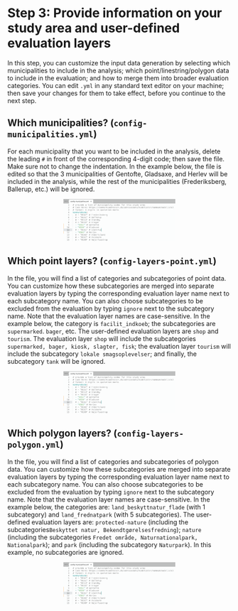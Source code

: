 # Step 3: Provide information on your study area and user-defined evaluation layers

In this step, you can customize the input data generation by selecting which municipalities to include in the analysis; which point/linestring/polygon data to include in the evaluation; and how to merge them into broader evaluation categories. You can edit `.yml` in any standard text editor on your machine; then save your changes for them to take effect, before you continue to the next step.

## Which municipalities? (`config-municipalities.yml`) 

For each municipality that you want to be included in the analysis, delete the leading `#` in front of the corresponding 4-digit code; then save the file. Make sure not to change the indentation. In the example below, the file is edited so that the 3 municipalities of Gentofte, Gladsaxe, and Herlev will be included in the analysis, while the rest of the municipalities (Frederiksberg, Ballerup, etc.) will be ignored.

<p align="center"><img alt="modifying config-municipalities.yml" src="/docs/screenshots/config-muni.png" width=50%></p>

## Which point layers? (`config-layers-point.yml`)

In the file, you will find a list of categories and subcategories of point data. You can customize how these subcategories are merged into separate evaluation layers by typing the corresponding evaluation layer name next to each subcategory name. You can also choose subcategories to be excluded from the evaluation by typing `ignore` next to the subcategory name. Note that the evaluation layer names are case-sensitive. In the example below, the category is `facilit_indkoeb`; the subcategories are `supermarked`. `bager`, etc. The user-defined evaluation layers are `shop` and `tourism`. The evaluation layer `shop` will include the subcategories `supermarked, bager, kiosk, slagter, fisk`; the evaluation layer `tourism` will include the subcategory `lokale smagsoplevelser`; and finally, the subcategory `tank` will be ignored.

<p align="center"><img alt="modifying config-point.yml" src="/docs/screenshots/config-muni.png" width=50%></p>

<!-- 
## Which linestring layers? (`config-layers-linestring.yml`)

In the file, you will find a list of categories and subcategories of linestring data. You can customize how these subcategories are merged into separate evaluation layers by typing the corresponding evaluation layer name next to each subcategory name. You can also choose subcategories to be excluded from the evaluation by typing `ignore` next to the subcategory name. Note that the evaluation layer names are case-sensitive. In the example below, ... [insert screentshot]
-->

## Which polygon layers? (`config-layers-polygon.yml`)

In the file, you will find a list of categories and subcategories of polygon data. You can customize how these subcategories are merged into separate evaluation layers by typing the corresponding evaluation layer name next to each subcategory name. You can also choose subcategories to be excluded from the evaluation by typing `ignore` next to the subcategory name. Note that the evaluation layer names are case-sensitive. In the example below, the categories are: `land_beskyttnatur_flade` (with 1 subcategory) and `land_frednatpark` (with 5 subcategories). The user-defined evaluation layers are: `protected-nature` (including the subcategories`Beskyttet natur, Bekendtgørelsesfredning`); `nature` (including the subcategories `Fredet område, Naturnationalpark, Nationalpark`); and `park` (including the subcategory `Naturpark`). In this example, no subcategories are ignored.

<p align="center"><img alt="modifying config-poly.yml" src="/docs/screenshots/config-muni.png" width=50%></p>
